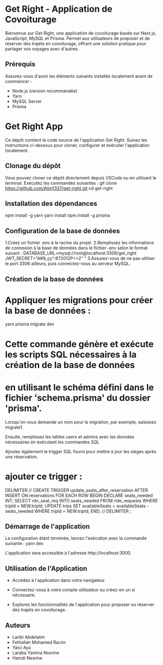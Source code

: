 # Get Right - Application de Covoiturage

Bienvenue sur Get Right, une application de covoiturage basée sur Next.js, JavaScript, MySQL et Prisma. Permet aux utilisateurs de proposer et de réserver des trajets en covoiturage, offrant une solution pratique pour partager vos voyages avec d'autres.

## Prérequis

Assurez-vous d'avoir les éléments suivants installés localement avant de commencer :
- Node.js (version recommandée)
- Yarn
- MySQL Server
- Prisma
  
# Get Right App
Ce dépôt contient le code source de l'application Get Right. Suivez les instructions ci-dessous pour cloner, configurer et exécuter l'application localement.

## Clonage du dépôt

Vous pouvez cloner ce dépôt directement depuis VSCode ou en utilisant le terminal. Exécutez les commandes suivantes :
git clone https://github.com/Alim1337/get-right.git
cd get-right

## Installation des dépendances
npm install -g yarn
yarn install
npm install -g prisma

## Configuration de la base de données

1.Créez un fichier .env à la racine du projet.
2.Remplissez les informations de connexion à la base de données dans le fichier .env selon le format suivant :
        DATABASE_URL=mysql://root@localhost:3306/get_right
        JWT_SECRET="A#9_çç^:872012P<+2"
        "
3.Assurez-vous de ne pas utiliser le port 3306 ailleurs, puis connectez-vous au serveur MySQL.

## Création de la base de données
# Appliquer les migrations pour créer la base de données :
yarn prisma migrate dev
# Cette commande génère et exécute les scripts SQL nécessaires à la création de la base de données
# en utilisant le schéma défini dans le fichier 'schema.prisma' du dossier 'prisma'.
Lorsqu'on vous demande un nom pour la migration, par exemple, saisissez migrate1.

Ensuite, remplissez les tables users et admins avec les données nécessaires en exécutant les commandes SQL 

Ajoutez également le trigger SQL fourni pour mettre à jour les sièges après une réservation.

# ajouter ce trigger : 
DELIMITER //
CREATE TRIGGER update_seats_after_reservation
AFTER INSERT ON reservations
FOR EACH ROW
BEGIN
    DECLARE seats_needed INT;
    SELECT nbr_seat_req INTO seats_needed FROM ride_requests WHERE tripId = NEW.tripId;
    UPDATE trips SET availableSeats = availableSeats - seats_needed WHERE tripId = NEW.tripId;
END;
//
DELIMITER ;

## Démarrage de l'application
La configuration étant terminée, lancez l'exécution avec la commande suivante :
yarn dev

L'application sera accessible à l'adresse http://localhost:3000.

## Utilisation de l'Application

- Accédez à l'application dans votre navigateur.

- Connectez-vous à votre compte utilisateur ou créez-en un si nécessaire.

- Explorez les fonctionnalités de l'application pour proposer ou réserver des trajets en covoiturage.

## Auteurs

- Laribi Abdelalim
- Fethallah Mohamed Racim
- Yaici Aya
- Laraba Yamina Nesrine
- Hamdi Nesrine

